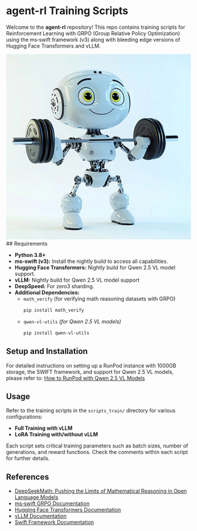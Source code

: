 # agent-rl Training Scripts

Welcome to the **agent-rl** repository! This repo contains training scripts for Reinforcement Learning with GRPO (Group Relative Policy Optimization) using the ms‑swift framework (v3) along with bleeding edge versions of Hugging Face Transformers and vLLM.


<div align="center">
  <img src="https://github.com/the-laughing-monkey/agent-rl/blob/main/images/robo-workout-1-smaller.jpg?raw=true" alt="Robo Workout">
</div>
## Requirements

- **Python 3.8+**
- **ms‑swift (v3):** Install the nightly build to access all capabilities.
- **Hugging Face Transformers:** Nightly build for Qwen 2.5 VL model support.
- **vLLM:** Nightly build for Qwen 2.5 VL model support
- **DeepSpeed:** For zero3 sharding.
- **Additional Dependencies:**  
  - `math_verify` (for verifying math reasoning datasets with GRPO)  
    ```bash
    pip install math_verify
    ```
  - `qwen-vl-utils` *(for Qwen 2.5 VL models)*
    ```bash
    pip install qwen-vl-utils
    ```

## Setup and Installation

For detailed instructions on setting up a RunPod instance with 1000GB storage, the SWIFT framework, and support for Qwen 2.5 VL models, please refer to:
[How to RunPod with Qwen 2.5 VL Models](documentation/how-to-runpod-qwen-2.5VL-models.md)

## Usage

Refer to the training scripts in the `scripts_train/` directory for various configurations:
- **Full Training with vLLM**
- **LoRA Training with/without vLLM**

Each script sets critical training parameters such as batch sizes, number of generations, and reward functions. Check the comments within each script for further details.

## References

- [DeepSeekMath: Pushing the Limits of Mathematical Reasoning in Open Language Models](https://arxiv.org/abs/2402.03300)
- [ms‑swift GRPO Documentation](https://github.com/modelscope/ms-swift/blob/main/docs/source_en/Instruction/GRPO.md)
- [Hugging Face Transformers Documentation](https://huggingface.co/docs/transformers)
- [vLLM Documentation](https://vllm.ai)
- [Swift Framework Documentation](https://swift.readthedocs.io)